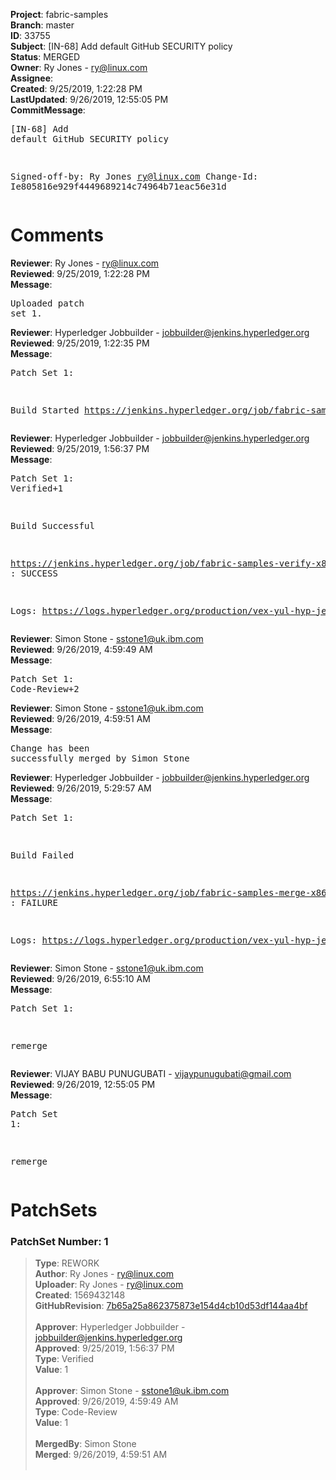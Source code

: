 <strong>Project</strong>: fabric-samples<br><strong>Branch</strong>: master<br><strong>ID</strong>: 33755<br><strong>Subject</strong>: [IN-68] Add default GitHub SECURITY policy<br><strong>Status</strong>: MERGED<br><strong>Owner</strong>: Ry Jones - ry@linux.com<br><strong>Assignee</strong>:<br><strong>Created</strong>: 9/25/2019, 1:22:28 PM<br><strong>LastUpdated</strong>: 9/26/2019, 12:55:05 PM<br><strong>CommitMessage</strong>:<br><pre>[IN-68] Add default GitHub SECURITY policy

Signed-off-by: Ry Jones <ry@linux.com>
Change-Id: Ie805816e929f4449689214c74964b71eac56e31d
</pre><h1>Comments</h1><strong>Reviewer</strong>: Ry Jones - ry@linux.com<br><strong>Reviewed</strong>: 9/25/2019, 1:22:28 PM<br><strong>Message</strong>: <pre>Uploaded patch set 1.</pre><strong>Reviewer</strong>: Hyperledger Jobbuilder - jobbuilder@jenkins.hyperledger.org<br><strong>Reviewed</strong>: 9/25/2019, 1:22:35 PM<br><strong>Message</strong>: <pre>Patch Set 1:

Build Started https://jenkins.hyperledger.org/job/fabric-samples-verify-x86_64/583/</pre><strong>Reviewer</strong>: Hyperledger Jobbuilder - jobbuilder@jenkins.hyperledger.org<br><strong>Reviewed</strong>: 9/25/2019, 1:56:37 PM<br><strong>Message</strong>: <pre>Patch Set 1: Verified+1

Build Successful 

https://jenkins.hyperledger.org/job/fabric-samples-verify-x86_64/583/ : SUCCESS

Logs: https://logs.hyperledger.org/production/vex-yul-hyp-jenkins-3/fabric-samples-verify-x86_64/583</pre><strong>Reviewer</strong>: Simon Stone - sstone1@uk.ibm.com<br><strong>Reviewed</strong>: 9/26/2019, 4:59:49 AM<br><strong>Message</strong>: <pre>Patch Set 1: Code-Review+2</pre><strong>Reviewer</strong>: Simon Stone - sstone1@uk.ibm.com<br><strong>Reviewed</strong>: 9/26/2019, 4:59:51 AM<br><strong>Message</strong>: <pre>Change has been successfully merged by Simon Stone</pre><strong>Reviewer</strong>: Hyperledger Jobbuilder - jobbuilder@jenkins.hyperledger.org<br><strong>Reviewed</strong>: 9/26/2019, 5:29:57 AM<br><strong>Message</strong>: <pre>Patch Set 1:

Build Failed 

https://jenkins.hyperledger.org/job/fabric-samples-merge-x86_64/160/ : FAILURE

Logs: https://logs.hyperledger.org/production/vex-yul-hyp-jenkins-3/fabric-samples-merge-x86_64/160</pre><strong>Reviewer</strong>: Simon Stone - sstone1@uk.ibm.com<br><strong>Reviewed</strong>: 9/26/2019, 6:55:10 AM<br><strong>Message</strong>: <pre>Patch Set 1:

remerge</pre><strong>Reviewer</strong>: VIJAY BABU PUNUGUBATI - vijaypunugubati@gmail.com<br><strong>Reviewed</strong>: 9/26/2019, 12:55:05 PM<br><strong>Message</strong>: <pre>Patch Set 1:

remerge</pre><h1>PatchSets</h1><h3>PatchSet Number: 1</h3><blockquote><strong>Type</strong>: REWORK<br><strong>Author</strong>: Ry Jones - ry@linux.com<br><strong>Uploader</strong>: Ry Jones - ry@linux.com<br><strong>Created</strong>: 1569432148<br><strong>GitHubRevision</strong>: [7b65a25a862375873e154d4cb10d53df144aa4bf](https://github.com/hyperledger/fabric-samples/commit/7b65a25a862375873e154d4cb10d53df144aa4bf)<br><br><strong>Approver</strong>: Hyperledger Jobbuilder - jobbuilder@jenkins.hyperledger.org<br><strong>Approved</strong>: 9/25/2019, 1:56:37 PM<br><strong>Type</strong>: Verified<br><strong>Value</strong>: 1<br><br><strong>Approver</strong>: Simon Stone - sstone1@uk.ibm.com<br><strong>Approved</strong>: 9/26/2019, 4:59:49 AM<br><strong>Type</strong>: Code-Review<br><strong>Value</strong>: 1<br><br><strong>MergedBy</strong>: Simon Stone<br><strong>Merged</strong>: 9/26/2019, 4:59:51 AM<br><br></blockquote>